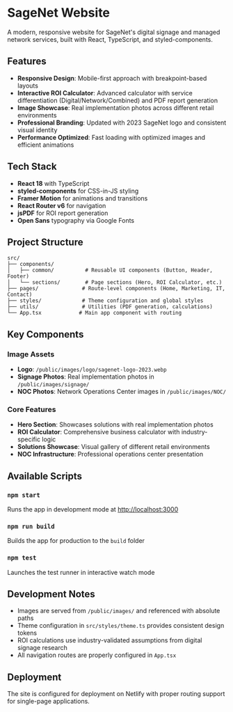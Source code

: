 # SageNet Website

A modern, responsive website for SageNet's digital signage and managed network services, built with React, TypeScript, and styled-components.

## Features

- **Responsive Design**: Mobile-first approach with breakpoint-based layouts
- **Interactive ROI Calculator**: Advanced calculator with service differentiation (Digital/Network/Combined) and PDF report generation
- **Image Showcase**: Real implementation photos across different retail environments
- **Professional Branding**: Updated with 2023 SageNet logo and consistent visual identity
- **Performance Optimized**: Fast loading with optimized images and efficient animations

## Tech Stack

- **React 18** with TypeScript
- **styled-components** for CSS-in-JS styling
- **Framer Motion** for animations and transitions
- **React Router v6** for navigation
- **jsPDF** for ROI report generation
- **Open Sans** typography via Google Fonts

## Project Structure

```
src/
├── components/
│   ├── common/          # Reusable UI components (Button, Header, Footer)
│   └── sections/        # Page sections (Hero, ROI Calculator, etc.)
├── pages/              # Route-level components (Home, Marketing, IT, Contact)
├── styles/             # Theme configuration and global styles
├── utils/              # Utilities (PDF generation, calculations)
└── App.tsx            # Main app component with routing
```

## Key Components

### Image Assets
- **Logo**: `/public/images/logo/sagenet-logo-2023.webp`
- **Signage Photos**: Real implementation photos in `/public/images/signage/`
- **NOC Photos**: Network Operations Center images in `/public/images/NOC/`

### Core Features
- **Hero Section**: Showcases solutions with real implementation photos
- **ROI Calculator**: Comprehensive business calculator with industry-specific logic
- **Solutions Showcase**: Visual gallery of different retail environments
- **NOC Infrastructure**: Professional operations center presentation

## Available Scripts

### `npm start`
Runs the app in development mode at [http://localhost:3000](http://localhost:3000)

### `npm run build`
Builds the app for production to the `build` folder

### `npm test`
Launches the test runner in interactive watch mode

## Development Notes

- Images are served from `/public/images/` and referenced with absolute paths
- Theme configuration in `src/styles/theme.ts` provides consistent design tokens
- ROI calculations use industry-validated assumptions from digital signage research
- All navigation routes are properly configured in `App.tsx`

## Deployment

The site is configured for deployment on Netlify with proper routing support for single-page applications.
